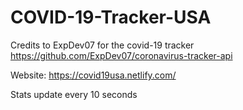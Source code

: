 # COVID-19-Tracker-USA

Credits to ExpDev07 for the covid-19 tracker
https://github.com/ExpDev07/coronavirus-tracker-api


Website:
https://covid19usa.netlify.com/

Stats update every 10 seconds
